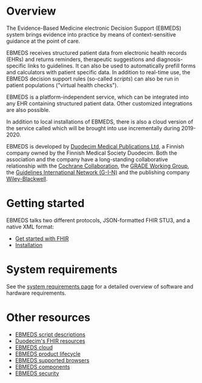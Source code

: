 # Overview

The Evidence-Based Medicine electronic Decision Support (EBMEDS) system brings evidence into practice by means of context-sensitive guidance at the point of care.

EBMEDS receives structured patient data from electronic health records (EHRs) and returns reminders, therapeutic suggestions and diagnosis-specific links to guidelines. It can also be used to automatically prefill forms and calculators with patient specific data. In addition to real-time use, the EBMEDS decision support rules (so-called *scripts*) can also be run in patient populations ("virtual health checks").

EBMEDS is a platform-independent service, which can be integrated into any EHR containing structured patient data. Other customized integrations are also possible.

In addition to local installations of EBMEDS, there is also a cloud version of the service called [](https://ebmedscloud.org) which will be brought into use incrementally during 2019-2020.

EBMEDS is developed by [Duodecim Medical Publications Ltd](http://www.ebmeds.org/en/), a Finnish company owned by the Finnish Medical Society Duodecim. Both the association and the company have a long-standing collaborative relationship with the [Cochrane Collaboration](http://www.cochrane.org/), the [GRADE Working Group](http://www.gradeworkinggroup.org/), the [Guidelines International Network (G-I-N)](http://www.g-i-n.net/) and the publishing company [Wiley-Blackwell](http://www.wiley.com/).

# Getting started

EBMEDS talks two different protocols, JSON-formatted FHIR STU3, and a native XML format:

* [Get started with FHIR](api/fhir/getting-started.md)
* [Installation](installation.md)

# System requirements

See the [system requirements page](system-requirements.md) for a detailed overview of software and hardware requirements.

# Other resources

* [EBMEDS script descriptions](http://www.ebmeds.org/web/guest/scripts)
* [Duodecim's FHIR resources](https://simplifier.net/DuodecimCDS)
* [EBMEDS cloud](ebmeds-cloud.md)
* [EBMEDS product lifecycle](api/lifecycle/index.md)
* [EBMEDS supported browsers](supported-browsers.md)
* [EBMEDS components](components.md)
* [EBMEDS security](security.md)
